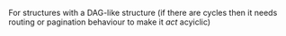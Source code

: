 For structures with a DAG-like structure (if there are cycles then it needs routing or pagination
behaviour to make it _act_ acyiclic)
